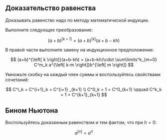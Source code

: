 ## Доказательство равенства

Доказывать равенство надо по методу математической индукции.

Выполните следующее преобразование:

$$ (a+b)^{\left[ k+1 \right]} = (a+b)^{\left[ k \right]}(a+b-kh) $$

В правой части выполните замену на индукционное предположение:

$$ (a+b)^{\left[ k \right]}(a+b-kh) = (a+b-kh)\cdot \sum\limits^k_{m=0} C^m_k a^{\left[ k-m \right]}b^{\left[ m \right]} $$

Умножьте скобку на каждый член суммы и воспользуйтесь свойствами сочетаний:

$$ C^i_k + C^{i+1}_k = C^{i+1} _{k+1} \\ C^0_k = 1 = С^0_{k+1} \qquad C^k_k = 1 = C^{k+1}_{k+1} $$

## Бином Ньютона

Воспользуйтесь доказанным равенством и тем фактом, что при $h=0$:

$$ a^{\left[ n \right]} = a^n $$